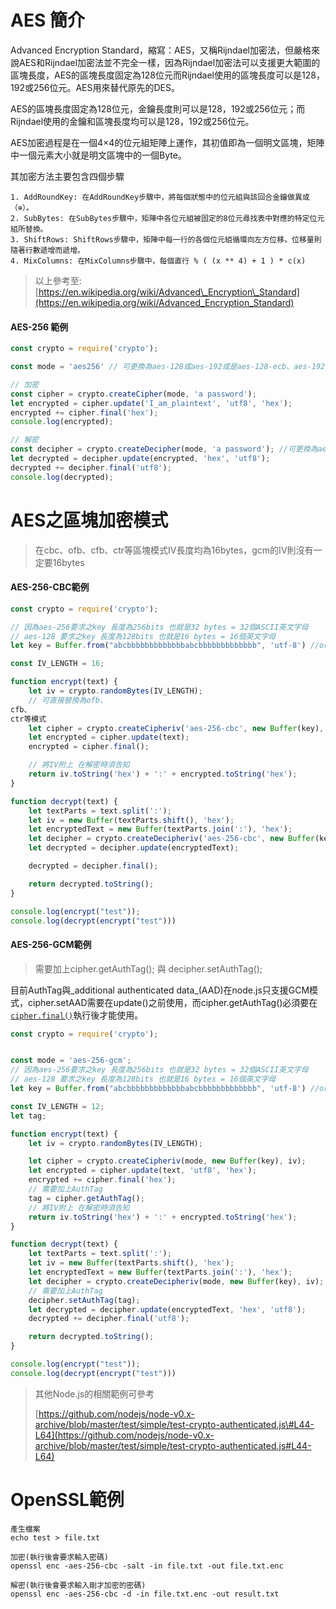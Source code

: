 # AES 簡介

Advanced Encryption Standard，縮寫：AES，又稱Rijndael加密法，但嚴格來說AES和Rijndael加密法並不完全一樣，因為Rijndael加密法可以支援更大範圍的區塊長度，AES的區塊長度固定為128位元而Rijndael使用的區塊長度可以是128，192或256位元。AES用來替代原先的DES。

AES的區塊長度固定為128位元，金鑰長度則可以是128，192或256位元；而Rijndael使用的金鑰和區塊長度均可以是128，192或256位元。

AES加密過程是在一個4×4的位元組矩陣上運作，其初值即為一個明文區塊，矩陣中一個元素大小就是明文區塊中的一個Byte。

其加密方法主要包含四個步驟

```
1. AddRoundKey: 在AddRoundKey步驟中，將每個狀態中的位元組與該回合金鑰做異或（⊕）。
2. SubBytes: 在SubBytes步驟中，矩陣中各位元組被固定的8位元尋找表中對應的特定位元組所替換。
3. ShiftRows: ShiftRows步驟中，矩陣中每一行的各個位元組循環向左方位移。位移量則隨著行數遞增而遞增。
4. MixColumns: 在MixColumns步驟中，每個直行 % ( (x ** 4) + 1 ) * c(x)
```

> 以上參考至: [https://en.wikipedia.org/wiki/Advanced\_Encryption\_Standard](https://en.wikipedia.org/wiki/Advanced_Encryption_Standard)

#### AES-256 範例

```js
const crypto = require('crypto');

const mode = 'aes256' // 可更換為aes-128或aes-192或是aes-128-ecb、aes-192-ecb

// 加密
const cipher = crypto.createCipher(mode, 'a password');
let encrypted = cipher.update('I_am_plaintext', 'utf8', 'hex');
encrypted += cipher.final('hex');
console.log(encrypted);

// 解密
const decipher = crypto.createDecipher(mode, 'a password'); //可更換為aes-128或aes-192
let decrypted = decipher.update(encrypted, 'hex', 'utf8');
decrypted += decipher.final('utf8');
console.log(decrypted);
```

# AES之區塊加密模式

> 在cbc、ofb、cfb、ctr等區塊模式IV長度均為16bytes，gcm的IV則沒有一定要16bytes

#### AES-256-CBC範例

```js
const crypto = require('crypto');

// 因為aes-256要求之key 長度為256bits 也就是32 bytes = 32個ASCII英文字母
// aes-128 要求之key 長度為128bits 也就是16 bytes = 16個英文字母
let key = Buffer.from("abcbbbbbbbbbbbbbabcbbbbbbbbbbbbb", 'utf-8') //or crypto.randomBytes(32);

const IV_LENGTH = 16; 

function encrypt(text) {
    let iv = crypto.randomBytes(IV_LENGTH);
    // 可直接替換為ofb、
cfb、
ctr等模式
    let cipher = crypto.createCipheriv('aes-256-cbc', new Buffer(key), iv);
    let encrypted = cipher.update(text);
    encrypted = cipher.final();

    // 將IV附上 在解密時須告知
    return iv.toString('hex') + ':' + encrypted.toString('hex');
}

function decrypt(text) {
    let textParts = text.split(':');
    let iv = new Buffer(textParts.shift(), 'hex');
    let encryptedText = new Buffer(textParts.join(':'), 'hex');
    let decipher = crypto.createDecipheriv('aes-256-cbc', new Buffer(key), iv);
    let decrypted = decipher.update(encryptedText);

    decrypted = decipher.final();

    return decrypted.toString();
}

console.log(encrypt("test"));
console.log(decrypt(encrypt("test")))
```

#### AES-256-GCM範例

> 需要加上cipher.getAuthTag\(\); 與 decipher.setAuthTag\(\);

目前AuthTag與_additional authenticated data_\(AAD\)在node.js只支援GCM模式，cipher.setAAD需要在update\(\)之前使用，而cipher.getAuthTag\(\)必須要在[`cipher.final()`](https://nodejs.org/api/crypto.html#crypto_cipher_final_outputencoding)執行後才能使用。

```js
const crypto = require('crypto');


const mode = 'aes-256-gcm';
// 因為aes-256要求之key 長度為256bits 也就是32 bytes = 32個ASCII英文字母
// aes-128 要求之key 長度為128bits 也就是16 bytes = 16個英文字母
let key = Buffer.from("abcbbbbbbbbbbbbbabcbbbbbbbbbbbbb", 'utf-8') //or crypto.randomBytes(32);

const IV_LENGTH = 12;
let tag;

function encrypt(text) {
    let iv = crypto.randomBytes(IV_LENGTH);

    let cipher = crypto.createCipheriv(mode, new Buffer(key), iv);
    let encrypted = cipher.update(text, 'utf8', 'hex');
    encrypted += cipher.final('hex');
    // 需要加上AuthTag
    tag = cipher.getAuthTag();
    // 將IV附上 在解密時須告知
    return iv.toString('hex') + ':' + encrypted.toString('hex');
}

function decrypt(text) {
    let textParts = text.split(':');
    let iv = new Buffer(textParts.shift(), 'hex');
    let encryptedText = new Buffer(textParts.join(':'), 'hex');
    let decipher = crypto.createDecipheriv(mode, new Buffer(key), iv);
    // 需要加上AuthTag
    decipher.setAuthTag(tag);
    let decrypted = decipher.update(encryptedText, 'hex', 'utf8');
    decrypted += decipher.final('utf8');

    return decrypted.toString();
}

console.log(encrypt("test"));
console.log(decrypt(encrypt("test")))
```

> 其他Node.js的相關範例可參考
>
> [https://github.com/nodejs/node-v0.x-archive/blob/master/test/simple/test-crypto-authenticated.js\#L44-L64](https://github.com/nodejs/node-v0.x-archive/blob/master/test/simple/test-crypto-authenticated.js#L44-L64)

# OpenSSL範例

```
產生檔案
echo test > file.txt

加密(執行後會要求輸入密碼)
openssl enc -aes-256-cbc -salt -in file.txt -out file.txt.enc

解密(執行後會要求輸入剛才加密的密碼)
openssl enc -aes-256-cbc -d -in file.txt.enc -out result.txt
```



